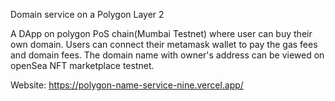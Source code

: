 Domain service on a Polygon Layer 2

A DApp on polygon PoS chain(Mumbai Testnet) where user can buy their own domain.
Users can connect their metamask wallet to pay the gas fees and domain fees.
The domain name with owner's address can be viewed on openSea NFT marketplace testnet.

Website: https://polygon-name-service-nine.vercel.app/
